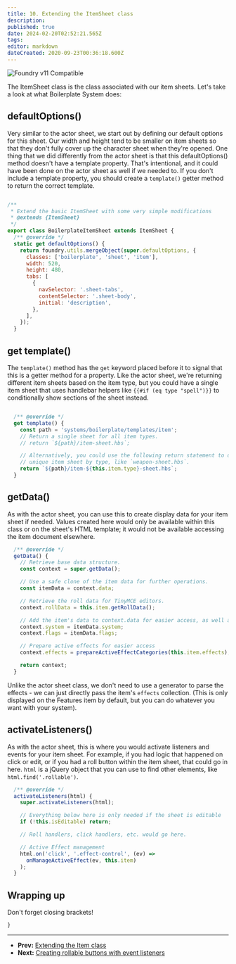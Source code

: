 ```yaml
---
title: 10. Extending the ItemSheet class
description: 
published: true
date: 2024-02-20T02:52:21.565Z
tags: 
editor: markdown
dateCreated: 2020-09-23T00:36:18.600Z
---
```


![Foundry v11 Compatible](https://img.shields.io/badge/Foundry-v11%20Compatible-blue)

The ItemSheet class is the class associated with our item sheets. Let's take a look at what Boilerplate System does:

## defaultOptions()

Very similar to the actor sheet, we start out by defining our default options for this sheet. Our width and height tend to be smaller on item sheets so that they don't fully cover up the character sheet when they're opened. One thing that we did differently from the actor sheet is that this defaultOptions() method doesn't have a template property. That's intentional, and it could have been done on the actor sheet as well if we needed to. If you don't include a template property, you should create a `template()` getter method to return the correct template.

```js

/**
 * Extend the basic ItemSheet with some very simple modifications
 * @extends {ItemSheet}
 */
export class BoilerplateItemSheet extends ItemSheet {
  /** @override */
  static get defaultOptions() {
    return foundry.utils.mergeObject(super.defaultOptions, {
      classes: ['boilerplate', 'sheet', 'item'],
      width: 520,
      height: 480,
      tabs: [
        {
          navSelector: '.sheet-tabs',
          contentSelector: '.sheet-body',
          initial: 'description',
        },
      ],
    });
  }
```

## get template()

The `template()` method has the `get` keyword placed before it to signal that this is a getter method for a property. Like the actor sheet, we're returning different item sheets based on the item type, but you could have a single item sheet that uses handlebar helpers like `{{#if (eq type "spell")}}` to conditionally show sections of the sheet instead.


```js

  /** @override */
  get template() {
    const path = 'systems/boilerplate/templates/item';
    // Return a single sheet for all item types.
    // return `${path}/item-sheet.hbs`;

    // Alternatively, you could use the following return statement to do a
    // unique item sheet by type, like `weapon-sheet.hbs`.
    return `${path}/item-${this.item.type}-sheet.hbs`;
  }
```



## getData()

As with the actor sheet, you can use this to create display data for your item sheet if needed. Values created here would only be available within this class or on the sheet's HTML template; it would not be available accessing the item document elsewhere. 

```js
  /** @override */
  getData() {
    // Retrieve base data structure.
    const context = super.getData();

    // Use a safe clone of the item data for further operations.
    const itemData = context.data;

    // Retrieve the roll data for TinyMCE editors.
    context.rollData = this.item.getRollData();

    // Add the item's data to context.data for easier access, as well as flags.
    context.system = itemData.system;
    context.flags = itemData.flags;

    // Prepare active effects for easier access
    context.effects = prepareActiveEffectCategories(this.item.effects);

    return context;
  }
```

Unlike the actor sheet class, we don't need to use a generator to parse the effects - we can just directly pass the item's `effects` collection. (This is only displayed on the Features item by default, but you can do whatever you want with your system).

## activateListeners()

As with the actor sheet, this is where you would activate listeners and events for your item sheet. For example, if you had logic that happened on click or edit, or if you had a roll button within the item sheet, that could go in here. `html` is a jQuery object that you can use to find other elements, like `html.find('.rollable')`.

```js
  /** @override */
  activateListeners(html) {
    super.activateListeners(html);

    // Everything below here is only needed if the sheet is editable
    if (!this.isEditable) return;

    // Roll handlers, click handlers, etc. would go here.

    // Active Effect management
    html.on('click', '.effect-control', (ev) =>
      onManageActiveEffect(ev, this.item)
    );
  }
```

## Wrapping up

Don't forget closing brackets!

```js
}
```



---

* **Prev:** [Extending the Item class](https://foundryvtt.wiki/en/development/guides/SD-tutorial/SD09-Extending-the-Item-class)
* **Next:** [Creating rollable buttons with event listeners](https://foundryvtt.wiki/en/development/guides/SD-tutorial/SD111-Creating-rollable-buttons-with-event-listeners)